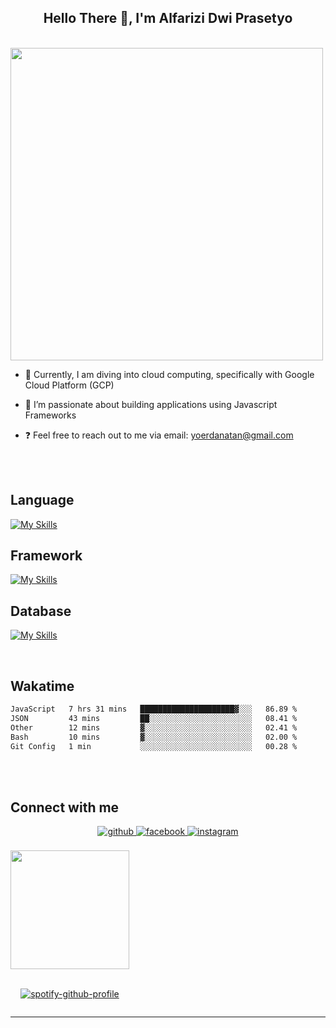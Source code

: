 ## <div align="center"> Hello There 👋, I'm Alfarizi Dwi Prasetyo</div>

<br>
<div style ="display:flex;" align="center">
  <img src="https://drive.google.com/uc?id=1eRv4eRzYOUebSP7kZUkOTF5RGGR4F68t" style="width:500px"/>
</div>


- 🌱 Currently, I am diving into cloud computing, specifically with Google Cloud Platform (GCP)

- 🚀 I’m passionate about building applications using Javascript Frameworks

- ❓ Feel free to reach out to me via email: yoerdanatan@gmail.com


<br/>  

<br/>

## Language
<div align="left"> 
  
[![My Skills](https://skillicons.dev/icons?i=python,javascript,ts,php&theme=dark)](https://skillicons.dev)

</div>

## Framework
<div align="left"> 
  
[![My Skills](https://skillicons.dev/icons?i=express,react,nextjs,flask,laravel&theme=dark)](https://skillicons.dev)

</div>

## Database
<div align="left"> 
  
[![My Skills](https://skillicons.dev/icons?i=mongodb,postgresql,mysql,supabase,prisma&theme=dark)](https://skillicons.dev)

</div>

<br/>

<h2>Wakatime</h2>

<!--START_SECTION:waka-->

```txt
JavaScript   7 hrs 31 mins   █████████████████████▓░░░   86.89 %
JSON         43 mins         ██░░░░░░░░░░░░░░░░░░░░░░░   08.41 %
Other        12 mins         ▓░░░░░░░░░░░░░░░░░░░░░░░░   02.41 %
Bash         10 mins         ▓░░░░░░░░░░░░░░░░░░░░░░░░   02.00 %
Git Config   1 min           ░░░░░░░░░░░░░░░░░░░░░░░░░   00.28 %
```

<!--END_SECTION:waka-->



</div>

<br/>
<br/>


## Connect with me
<div align="center">
<a href="https://github.com/AlfariziDwiPrasetyo" target="_blank">
<img src=https://img.shields.io/badge/github-%2324292e.svg?&style=for-the-badge&logo=github&logoColor=white alt=github style="margin-bottom: 5px;" />
</a>
<a href="https://www.facebook.com/shirookam" target="_blank">
<img src=https://img.shields.io/badge/facebook-%232E87FB.svg?&style=for-the-badge&logo=facebook&logoColor=white alt=facebook style="margin-bottom: 5px;" />
</a>  
<a href="https://www.instagram.com/alfariziiprasetyo/" target="_blank">
<img src=https://img.shields.io/badge/instagram-E4405F.svg?&style=for-the-badge&logo=Instagram&logoColor=white alt=instagram style="margin-bottom: 5px;" />
</a>
</div>  
<br/>
<div align="center" style="display:inline-block;flex-wrap:nowrap";>
<img src="https://media.tenor.com/BoeXEl62F6QAAAAC/surtr-arknights.gif" style="height:190px" />
  
<br/>
<br/>

[![spotify-github-profile](https://spotify-github-profile.kittinanx.com/api/view?uid=31z4lkktokkzn7mi6vsmm2iuxwna&cover_image=true&theme=novatorem&show_offline=false&background_color=000000&interchange=false&bar_color=53b14f&bar_color_cover=false)](https://github.com/kittinan/spotify-github-profile)



</div>

<br/>


-----
